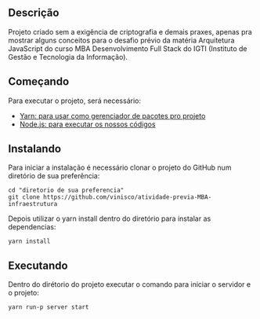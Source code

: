 ## Descrição

Projeto criado sem a exigência de criptografia e demais praxes, apenas pra mostrar alguns conceitos para o desafio prévio da matéria Arquitetura JavaScript do curso MBA Desenvolvimento Full Stack do IGTI (Instituto de Gestão e Tecnologia da Informação).

## Começando

Para executar o projeto, será necessário:

- [Yarn: para usar como gerenciador de pacotes pro projeto](hhttps://yarnpkg.com/lang/en/docs/install/)
- [Node.js: para executar os nossos códigos](https://nodejs.org/en/download/)

## Instalando

Para iniciar a instalação é necessário clonar o projeto do GitHub num diretório de sua preferência:

```shell
cd "diretorio de sua preferencia"
git clone https://github.com/vinisco/atividade-previa-MBA-infraestrutura
```

Depois utilizar o yarn install dentro do diretório para instalar as dependencias:

```shell
yarn install
```

## Executando

Dentro do dirétorio do projeto executar o comando para iniciar o servidor e o projeto:

```shell
yarn run-p server start
```
